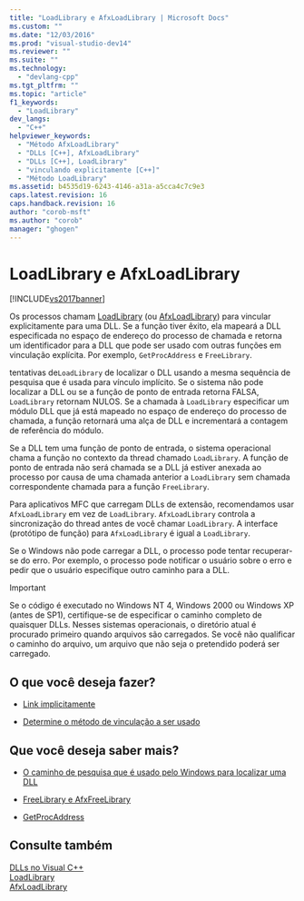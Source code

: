 ```yaml
---
title: "LoadLibrary e AfxLoadLibrary | Microsoft Docs"
ms.custom: ""
ms.date: "12/03/2016"
ms.prod: "visual-studio-dev14"
ms.reviewer: ""
ms.suite: ""
ms.technology: 
  - "devlang-cpp"
ms.tgt_pltfrm: ""
ms.topic: "article"
f1_keywords: 
  - "LoadLibrary"
dev_langs: 
  - "C++"
helpviewer_keywords: 
  - "Método AfxLoadLibrary"
  - "DLLs [C++], AfxLoadLibrary"
  - "DLLs [C++], LoadLibrary"
  - "vinculando explicitamente [C++]"
  - "Método LoadLibrary"
ms.assetid: b4535d19-6243-4146-a31a-a5cca4c7c9e3
caps.latest.revision: 16
caps.handback.revision: 16
author: "corob-msft"
ms.author: "corob"
manager: "ghogen"
---
```

# LoadLibrary e AfxLoadLibrary
[!INCLUDE[vs2017banner](../assembler/inline/includes/vs2017banner.md)]

Os processos chamam [LoadLibrary](http://go.microsoft.com/fwlink/p/?LinkID=259187) \(ou [AfxLoadLibrary](../Topic/AfxLoadLibrary.md)\) para vincular explicitamente para uma DLL.  Se a função tiver êxito, ela mapeará a DLL especificada no espaço de endereço do processo de chamada e retorna um identificador para a DLL que pode ser usado com outras funções em vinculação explícita. Por exemplo, `GetProcAddress` e `FreeLibrary`.  
  
 tentativas de`LoadLibrary` de localizar o DLL usando a mesma sequência de pesquisa que é usada para vínculo implícito.  Se o sistema não pode localizar a DLL ou se a função de ponto de entrada retorna FALSA, `LoadLibrary` retornam NULOS.  Se a chamada à `LoadLibrary` especificar um módulo DLL que já está mapeado no espaço de endereço do processo de chamada, a função retornará uma alça de DLL e incrementará a contagem de referência do módulo.  
  
 Se a DLL tem uma função de ponto de entrada, o sistema operacional chama a função no contexto da thread chamado `LoadLibrary`.  A função de ponto de entrada não será chamada se a DLL já estiver anexada ao processo por causa de uma chamada anterior a `LoadLibrary` sem chamada correspondente chamada para a função `FreeLibrary`.  
  
 Para aplicativos MFC que carregam DLLs de extensão, recomendamos usar `AfxLoadLibrary` em vez de `LoadLibrary`.  `AfxLoadLibrary` controla a sincronização do thread antes de você chamar `LoadLibrary`.  A interface \(protótipo de função\) para `AfxLoadLibrary` é igual a `LoadLibrary`.  
  
 Se o Windows não pode carregar a DLL, o processo pode tentar recuperar\-se do erro.  Por exemplo, o processo pode notificar o usuário sobre o erro e pedir que o usuário especifique outro caminho para a DLL.  
  
> [!IMPORTANT]
>  Se o código é executado no Windows NT 4, Windows 2000 ou Windows XP \(antes de SP1\), certifique\-se de especificar o caminho completo de quaisquer DLLs.  Nesses sistemas operacionais, o diretório atual é procurado primeiro quando arquivos são carregados.  Se você não qualificar o caminho do arquivo, um arquivo que não seja o pretendido poderá ser carregado.  
  
## O que você deseja fazer?  
  
-   [Link implicitamente](../Topic/Linking%20Implicitly.md)  
  
-   [Determine o método de vinculação a ser usado](../build/determining-which-linking-method-to-use.md)  
  
## Que você deseja saber mais?  
  
-   [O caminho de pesquisa que é usado pelo Windows para localizar uma DLL](../build/search-path-used-by-windows-to-locate-a-dll.md)  
  
-   [FreeLibrary e AfxFreeLibrary](../build/freelibrary-and-afxfreelibrary.md)  
  
-   [GetProcAddress](../build/getprocaddress.md)  
  
## Consulte também  
 [DLLs no Visual C\+\+](../build/dlls-in-visual-cpp.md)   
 [LoadLibrary](http://go.microsoft.com/fwlink/p/?LinkID=259187)   
 [AfxLoadLibrary](../Topic/AfxLoadLibrary.md)